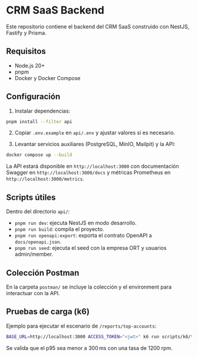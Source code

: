 # CRM SaaS Backend

Este repositorio contiene el backend del CRM SaaS construido con NestJS, Fastify y Prisma.

## Requisitos

- Node.js 20+
- pnpm
- Docker y Docker Compose

## Configuración

1. Instalar dependencias:

```bash
pnpm install --filter api
```

2. Copiar `.env.example` en `api/.env` y ajustar valores si es necesario.

3. Levantar servicios auxiliares (PostgreSQL, MinIO, Mailpit) y la API:

```bash
docker compose up --build
```

La API estará disponible en `http://localhost:3000` con documentación Swagger en `http://localhost:3000/docs` y métricas Prometheus en `http://localhost:3000/metrics`.

## Scripts útiles

Dentro del directorio `api/`:

- `pnpm run dev`: ejecuta NestJS en modo desarrollo.
- `pnpm run build`: compila el proyecto.
- `pnpm run openapi:export`: exporta el contrato OpenAPI a `docs/openapi.json`.
- `pnpm run seed`: ejecuta el seed con la empresa ORT y usuarios admin/member.

## Colección Postman

En la carpeta `postman/` se incluye la colección y el environment para interactuar con la API.

## Pruebas de carga (k6)

Ejemplo para ejecutar el escenario de `/reports/top-accounts`:

```bash
BASE_URL=http://localhost:3000 ACCESS_TOKEN="<jwt>" k6 run scripts/k6/top_accounts.js
```

Se valida que el p95 sea menor a 300 ms con una tasa de 1200 rpm.
